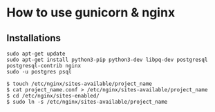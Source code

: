 # How to use gunicorn & nginx

## Installations

```shell
sudo apt-get update
sudo apt-get install python3-pip python3-dev libpq-dev postgresql postgresql-contrib nginx
sudo -u postgres psql

```

```shell
$ touch /etc/nginx/sites-available/project_name
$ cat project_name.conf > /etc/nginx/sites-available/project_name
$ cd /etc/nginx/sites-enabled/
$ sudo ln -s /etc/nginx/sites-available/project_name
```